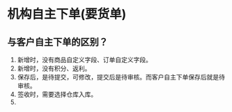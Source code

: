 # 机构自主下单(要货单)

## 与客户自主下单的区别？

1. 新增时，没有商品自定义字段、订单自定义字段。
2. 新增时，没有积分、返利。
3. 保存后，是待提交，可修改，提交后是待审核。而客户自主下单保存后就是待审核。
4. 签收时，需要选择仓库入库。
5.
